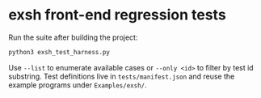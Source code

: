 # exsh front-end regression tests

Run the suite after building the project:

```sh
python3 exsh_test_harness.py
```

Use `--list` to enumerate available cases or `--only <id>` to filter by test id
substring. Test definitions live in `tests/manifest.json` and reuse the example
programs under `Examples/exsh/`.
